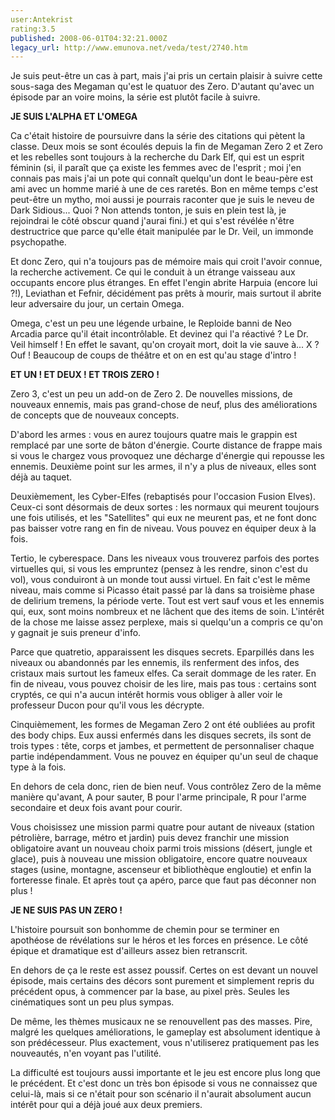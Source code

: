 ```yaml
---
user:Antekrist
rating:3.5
published: 2008-06-01T04:32:21.000Z
legacy_url: http://www.emunova.net/veda/test/2740.htm
---
```

Je suis peut-être un cas à part, mais j'ai pris un certain plaisir à suivre cette sous-saga des Megaman qu'est le quatuor des Zero. D'autant qu'avec un épisode par an voire moins, la série est plutôt facile à suivre.  

  

**JE SUIS L'ALPHA ET L'OMEGA**  

Ca c'était histoire de poursuivre dans la série des citations qui pètent la classe. Deux mois se sont écoulés depuis la fin de Megaman Zero 2 et Zero et les rebelles sont toujours à la recherche du Dark Elf, qui est un esprit féminin (si, il paraît que ça existe les femmes avec de l'esprit ; moi j'en connais pas mais j'ai un pote qui connaît quelqu'un dont le beau-père est ami avec un homme marié à une de ces raretés. Bon en même temps c'est peut-être un mytho, moi aussi je pourrais raconter que je suis le neveu de Dark Sidious... Quoi ? Non attends tonton, je suis en plein test là, je rejoindrai le côté obscur quand j'aurai fini.) et qui s'est révélée n'être destructrice que parce qu'elle était manipulée par le Dr. Veil, un immonde psychopathe.  

Et donc Zero, qui n'a toujours pas de mémoire mais qui croit l'avoir connue, la recherche activement. Ce qui le conduit à un étrange vaisseau aux occupants encore plus étranges. En effet l'engin abrite Harpuia (encore lui ?!), Leviathan et Fefnir, décidément pas prêts à mourir, mais surtout il abrite leur adversaire du jour, un certain Omega.  

Omega, c'est un peu une légende urbaine, le Reploide banni de Neo Arcadia parce qu'il était incontrôlable. Et devinez qui l'a réactivé ? Le Dr. Veil himself ! En effet le savant, qu'on croyait mort, doit la vie sauve à... X ? Ouf ! Beaucoup de coups de théâtre et on en est qu'au stage d'intro !  

  

**ET UN ! ET DEUX ! ET TROIS ZERO !**  

Zero 3, c'est un peu un add-on de Zero 2\. De nouvelles missions, de nouveaux ennemis, mais pas grand-chose de neuf, plus des améliorations de concepts que de nouveaux concepts.  

D'abord les armes : vous en aurez toujours quatre mais le grappin est remplacé par une sorte de bâton d'énergie. Courte distance de frappe mais si vous le chargez vous provoquez une décharge d'énergie qui repousse les ennemis. Deuxième point sur les armes, il n'y a plus de niveaux, elles sont déjà au taquet.  

Deuxièmement, les Cyber-Elfes (rebaptisés pour l'occasion Fusion Elves). Ceux-ci sont désormais de deux sortes : les normaux qui meurent toujours une fois utilisés, et les "Satellites" qui eux ne meurent pas, et ne font donc pas baisser votre rang en fin de niveau. Vous pouvez en équiper deux à la fois.  

Tertio, le cyberespace. Dans les niveaux vous trouverez parfois des portes virtuelles qui, si vous les empruntez (pensez à les rendre, sinon c'est du vol), vous conduiront à un monde tout aussi virtuel. En fait c'est le même niveau, mais comme si Picasso était passé par là dans sa troisième phase de delirium tremens, la période verte. Tout est vert sauf vous et les ennemis qui, eux, sont moins nombreux et ne lâchent que des items de soin. L'intérêt de la chose me laisse assez perplexe, mais si quelqu'un a compris ce qu'on y gagnait je suis preneur d'info.  

Parce que quatretio, apparaissent les disques secrets. Eparpillés dans les niveaux ou abandonnés par les ennemis, ils renferment des infos, des cristaux mais surtout les fameux elfes. Ca serait dommage de les rater. En fin de niveau, vous pouvez choisir de les lire, mais pas tous : certains sont cryptés, ce qui n'a aucun intérêt hormis vous obliger à aller voir le professeur Ducon pour qu'il vous les décrypte.  

Cinquièmement, les formes de Megaman Zero 2 ont été oubliées au profit des body chips. Eux aussi enfermés dans les disques secrets, ils sont de trois types : tête, corps et jambes, et permettent de personnaliser chaque partie indépendamment. Vous ne pouvez en équiper qu'un seul de chaque type à la fois.  

En dehors de cela donc, rien de bien neuf. Vous contrôlez Zero de la même manière qu'avant, A pour sauter, B pour l'arme principale, R pour l'arme secondaire et deux fois avant pour courir.  

Vous choisissez une mission parmi quatre pour autant de niveaux (station pétrolière, barrage, métro et jardin) puis devez franchir une mission obligatoire avant un nouveau choix parmi trois missions (désert, jungle et glace), puis à nouveau une mission obligatoire, encore quatre nouveaux stages (usine, montagne, ascenseur et bibliothèque engloutie) et enfin la forteresse finale. Et après tout ça apéro, parce que faut pas déconner non plus !  

  

**JE NE SUIS PAS UN ZERO !**  

L'histoire poursuit son bonhomme de chemin pour se terminer en apothéose de révélations sur le héros et les forces en présence. Le côté épique et dramatique est d'ailleurs assez bien retranscrit.  

En dehors de ça le reste est assez poussif. Certes on est devant un nouvel épisode, mais certains des décors sont purement et simplement repris du précédent opus, à commencer par la base, au pixel près. Seules les cinématiques sont un peu plus sympas.  

De même, les thèmes musicaux ne se renouvellent pas des masses. Pire, malgré les quelques améliorations, le gameplay est absolument identique à son prédécesseur. Plus exactement, vous n'utiliserez pratiquement pas les nouveautés, n'en voyant pas l'utilité.  

La difficulté est toujours aussi importante et le jeu est encore plus long que le précédent. Et c'est donc un très bon épisode si vous ne connaissez que celui-là, mais si ce n'était pour son scénario il n'aurait absolument aucun intérêt pour qui a déjà joué aux deux premiers.